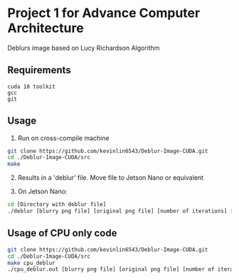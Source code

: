 # Project 1 for Advance Computer Architecture
Deblurs image based on Lucy Richardson Algorithm

## Requirements
```
cuda 10 toolkit
gcc
git
```

## Usage
1. Run on cross-compile machine
```bash
git clone https://github.com/kevinlin6543/Deblur-Image-CUDA.git
cd ./Deblur-Image-CUDA/src
make
```
2. Results in a 'deblur' file. Move file to Jetson Nano or equivalent

3. On Jetson Nano:
```bash
cd [Directory with deblur file]
./deblur [blurry png file] [original png file] [number of iterations] [output png file]
```

## Usage of CPU only code
```bash
git clone https://github.com/kevinlin6543/Deblur-Image-CUDA.git
cd ./Deblur-Image-CUDA/src
make cpu_deblur
./cpu_deblur.out [blurry png file] [original png file] [number of iterations] [output png file]
```
